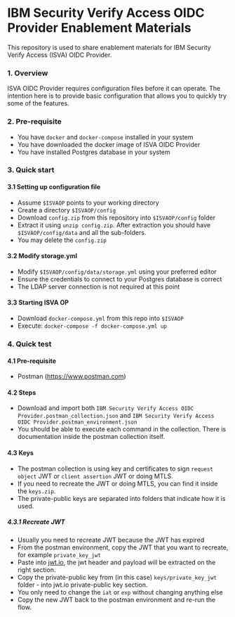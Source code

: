 # IBM Security Verify Access OIDC Provider Enablement Materials

This repository is used to share enablement materials for IBM Security Verify Access (ISVA) OIDC Provider. 

### 1. Overview

ISVA OIDC Provider requires configuration files before it can operate. The intention here is to provide 
basic configuration that allows you to quickly try some of the features.

### 2. Pre-requisite

- You have `docker` and `docker-compose` installed in your system
- You have downloaded the docker image of ISVA OIDC Provider
- You have installed Postgres database in your system

### 3. Quick start

#### 3.1 Setting up configuration file

- Assume `$ISVAOP` points to your working directory
- Create a directory `$ISVAOP/config`
- Download `config.zip` from this repository into `$ISVAOP/config` folder
- Extract it using `unzip config.zip`. After extraction you should have `$ISVAOP/config/data` and all the sub-folders.
- You may delete the `config.zip`

#### 3.2 Modify storage.yml

- Modify `$ISVAOP/config/data/storage.yml` using your preferred editor
- Ensure the credentials to connect to your Postgres database is correct
- The LDAP server connection is not required at this point

#### 3.3 Starting ISVA OP

- Download `docker-compose.yml` from this repo into `$ISVAOP`
- Execute: `docker-compose -f docker-compose.yml up`

### 4. Quick test

#### 4.1 Pre-requisite

- Postman (https://www.postman.com)

#### 4.2 Steps

- Download and import both `IBM Security Verify Access OIDC Provider.postman_collection.json` and `IBM Security Verify Access OIDC Provider.postman_environment.json`
- You should be able to execute each command in the collection. There is documentation inside the postman collection itself.

#### 4.3 Keys

- The postman collection is using key and certificates to sign `request object` JWT or `client assertion` JWT or doing MTLS.
- If you need to recreate the JWT or doing MTLS, you can find it inside the `keys.zip`.
- The private-public keys are separated into folders that indicate how it is used.

##### 4.3.1 Recreate JWT

- Usually you need to recreate JWT because the JWT has expired
- From the postman environment, copy the JWT that you want to recreate, for example `private_key_jwt`
- Paste into [jwt.io](https://jwt.io), the jwt header and payload will be extracted on the right section.
- Copy the private-public key from (in this case) `keys/private_key_jwt` folder - into jwt.io private-public key section.
- You only need to change the `iat` or `exp` without changing anything else
- Copy the new JWT back to the postman environment and re-run the flow.
